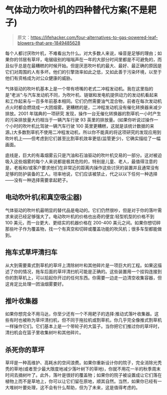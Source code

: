 # 气体动力吹叶机的四种替代方案(不是耙子)

> 原文：<https://lifehacker.com/four-alternatives-to-gas-powered-leaf-blowers-that-are-1849485628>

每个人都讨厌吹叶机，不难看出为什么。对大多数人来说，噪音是足够的理由；如果你的邻居有草坪，电锯级别的嗡嗡声在一年的大部分时间里都是不可避免的，而且似乎总是在最糟糕的时候开始。但是厌恶吹叶机的最大、最好、最正确的原因是它们对周围的人有多坏。他们的引擎效率如此之低，又如此善于污染环境，以至于他们有资格成为对公众健康的威胁。



气体驱动的吹叶机基本上是一个带有喷嘴的老式二冲程发动机。我在这里指的是“老派”:与汽车发动机不同，为吹叶机、链锯和发电机提供动力的发动机看起来和工作起来与一百多年前基本相同。它们仍然需要油气混合物，前者在每次发动机点火时都会燃烧成一大团烟雾。更糟糕的是，二冲程发动机没有催化转换器来减少排放。2001 年瑞典的一项研究 发现，操作一台无催化转换器的割草机一小时产生的污染排放量大约相当于一辆汽车行驶 93 英里的排放量。(如果你听说过操作一个小时的吹叶机比驾驶一辆汽车行驶 100 英里更糟糕，这就是该统计数据的来源。)大多数割草机不使用二冲程发动机，所以你不能真的将这项研究的发现应用到吹叶机上——但考虑到它们甚至比割草机效率更低(监管更少)，它确实描绘了一幅画面。

底线是，巨大的有毒烟雾云只是汽油和石油驱动的吹叶机交易的一部分。这对被迫吸入这些烟雾的每个人来说都是极其危险的，特别是儿童、老人，最值得注意的是，老板和/或客户要求他们在非常近的距离内操作这些讨厌的装置并且通常没有足够的防护装备的工人。坦率地说，它们应该被禁止，代之以以下任何一种选择——没有一种选择需要拿起耙子。

## 电动吹叶机(和真空吸尘器)

气体驱动的吹叶机最明显的替代品是电动的。它们仍然很吵，但是对于你的落叶需求来说已经足够强大了。电动吹叶机的价格也出奇的便宜:轻型机型的价格不到 100 美元，而一台更大、更结实的机器价格在 200-400 美元之间。如果你想切碎那些叶子作为覆盖物，找一个有真空和切碎或覆盖功能的吹风机；很多车型都能做到。

## 拖车式草坪清扫车

从大到需要乘式割草机的草坪上清除树叶和其他碎片是一项巨大的工程。如果这描述了你的情况，拖车后面的草坪清扫机可能是正确的。这些装置用一个挂钩连接到你的割草机上，可以拾起你开过的任何东西。你需要一边走一边清空收集容器，但这肯定比处理一团油烟雾要好。

## 推叶收集器

如果你想完全不用马达，你至少还有一个不用耙子的选择:推动式落叶收集器。这些有时也被称为草坪清扫机，但不同于拖拉机或割草机，你几乎完全像推式割草机一样操作它们。它们基本上是一个带轮子的大篮子。当你把它们推过你的草坪时，清扫机会在篮子里收集树叶和其他碎片。

## 杀死你的草坪

草坪是一种高维护、高耗水的空间浪费。如果你重新设计你的院子，完全消除光秃秃的草地(或者至少最大限度地减少落叶树下的草地)，你就不用花一半的秋季周末时间去摘树叶了。此外，落叶是很好的覆盖物；如果你的院子被设置成让它们落在植物上而不是草地上，你可以让它们留在原地，顺其自然。当然，如果你已经有一大堆树叶要处理，这不会有什么帮助，但为了未来，这是值得考虑的。